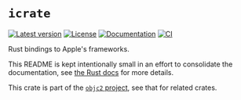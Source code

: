 # `icrate`

[![Latest version](https://badgen.net/crates/v/icrate)](https://crates.io/crates/icrate)
[![License](https://badgen.net/badge/license/MIT/blue)](../LICENSE.txt)
[![Documentation](https://docs.rs/icrate/badge.svg)](https://docs.rs/icrate/)
[![CI](https://github.com/madsmtm/objc2/actions/workflows/ci.yml/badge.svg)](https://github.com/madsmtm/objc2/actions/workflows/ci.yml)

Rust bindings to Apple's frameworks.

This README is kept intentionally small in an effort to consolidate the
documentation, see [the Rust docs](https://docs.rs/icrate/) for more details.

This crate is part of the [`objc2` project](https://github.com/madsmtm/objc2),
see that for related crates.

